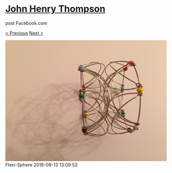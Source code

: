 # [John Henry Thompson](../README.md)
post Facebook.com

[< Previous](2016-08-13-9.md) [Next >](2016-08-13-11.md)

[![](../media/2016-08-13/Flexi-Sphere-9.jpg)](../README.md)
Flexi-Sphere
2016-08-13 13:09:53